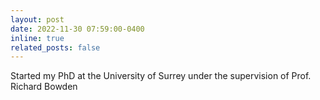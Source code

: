 ```yaml
---
layout: post
date: 2022-11-30 07:59:00-0400
inline: true
related_posts: false
---
```


Started my PhD at the University of Surrey under the supervision of Prof. Richard Bowden
